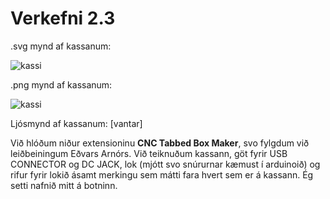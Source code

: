 # Verkefni 2.3

.svg mynd af kassanum:

![kassi](https://user-images.githubusercontent.com/100709468/161438368-431631a9-8a07-4317-a886-9c2945ffaf45.svg)

.png mynd af kassanum:

![kassi](https://user-images.githubusercontent.com/100709468/161438358-b0d30144-6549-47f4-9fe1-2128cd8c248f.png)

Ljósmynd af kassanum:
[vantar]

Við hlóðum niður extensioninu **CNC Tabbed Box Maker**, svo fylgdum við leiðbeiningum Eðvars Arnórs. Við teiknuðum kassann, göt fyrir USB CONNECTOR og DC JACK, lok (mjótt svo snúrurnar kæmust í arduinoið) og rifur fyrir lokið ásamt merkingu sem mátti fara hvert sem er á kassann. Ég setti nafnið mitt á botninn. 
